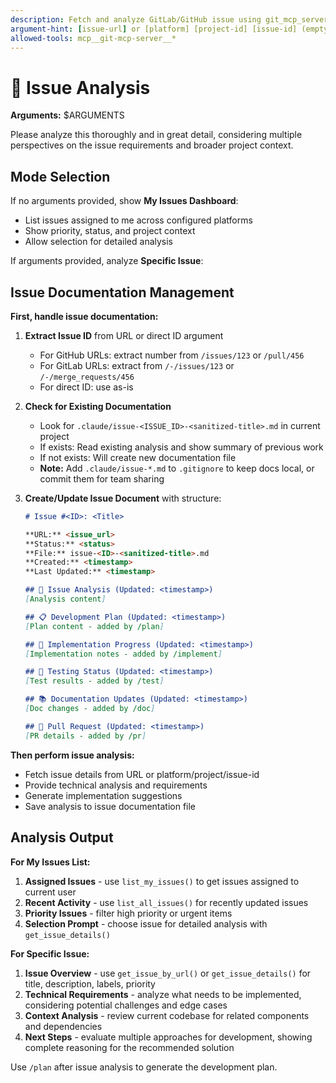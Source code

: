 ```yaml
---
description: Fetch and analyze GitLab/GitHub issue using git_mcp_server tools
argument-hint: [issue-url] or [platform] [project-id] [issue-id] (empty to list my issues)
allowed-tools: mcp__git-mcp-server__*
---
```


# 🎯 Issue Analysis

**Arguments:** $ARGUMENTS

Please analyze this thoroughly and in great detail, considering multiple perspectives on the issue requirements and broader project context.

## Mode Selection

If no arguments provided, show **My Issues Dashboard**:
- List issues assigned to me across configured platforms
- Show priority, status, and project context
- Allow selection for detailed analysis

If arguments provided, analyze **Specific Issue**:

## Issue Documentation Management

**First, handle issue documentation:**

1. **Extract Issue ID** from URL or direct ID argument
   - For GitHub URLs: extract number from `/issues/123` or `/pull/456`
   - For GitLab URLs: extract from `/-/issues/123` or `/-/merge_requests/456`
   - For direct ID: use as-is

2. **Check for Existing Documentation**
   - Look for `.claude/issue-<ISSUE_ID>-<sanitized-title>.md` in current project
   - If exists: Read existing analysis and show summary of previous work
   - If not exists: Will create new documentation file
   - **Note:** Add `.claude/issue-*.md` to `.gitignore` to keep docs local, or commit them for team sharing

3. **Create/Update Issue Document** with structure:
   ```markdown
   # Issue #<ID>: <Title>

   **URL:** <issue_url>
   **Status:** <status>
   **File:** issue-<ID>-<sanitized-title>.md
   **Created:** <timestamp>
   **Last Updated:** <timestamp>

   ## 🎯 Issue Analysis (Updated: <timestamp>)
   [Analysis content]

   ## 📋 Development Plan (Updated: <timestamp>)
   [Plan content - added by /plan]

   ## 🔨 Implementation Progress (Updated: <timestamp>)
   [Implementation notes - added by /implement]

   ## 🧪 Testing Status (Updated: <timestamp>)
   [Test results - added by /test]

   ## 📚 Documentation Updates (Updated: <timestamp>)
   [Doc changes - added by /doc]

   ## 🚀 Pull Request (Updated: <timestamp>)
   [PR details - added by /pr]
   ```

**Then perform issue analysis:**
- Fetch issue details from URL or platform/project/issue-id
- Provide technical analysis and requirements
- Generate implementation suggestions
- Save analysis to issue documentation file

## Analysis Output

**For My Issues List:**
1. **Assigned Issues** - use `list_my_issues()` to get issues assigned to current user
2. **Recent Activity** - use `list_all_issues()` for recently updated issues
3. **Priority Issues** - filter high priority or urgent items
4. **Selection Prompt** - choose issue for detailed analysis with `get_issue_details()`

**For Specific Issue:**
1. **Issue Overview** - use `get_issue_by_url()` or `get_issue_details()` for title, description, labels, priority
2. **Technical Requirements** - analyze what needs to be implemented, considering potential challenges and edge cases
3. **Context Analysis** - review current codebase for related components and dependencies
4. **Next Steps** - evaluate multiple approaches for development, showing complete reasoning for the recommended solution

Use `/plan` after issue analysis to generate the development plan.
